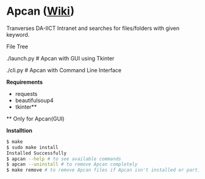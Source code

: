 # Apcan ([Wiki](https://github.com/sanket143/MSTC-WoC-Apcan/wiki))

Tranverses DA-IICT Intranet and searches for files/folders with given keyword.


File Tree

./launch.py # Apcan with GUI using Tkinter

./cli.py # Apcan with Command Line Interface

**Requirements**
- requests
- beautifulsoup4
- tkinter**

** Only for Apcan(GUI)

**Installtion**

```bash
$ make
$ sudo make install
Installed Successfully
$ apcan --help # to see available commands
$ apcan --uninstall # to remove Apcan completely
$ make remove # to remove Apcan files if Apcan isn't installed or partially installed
```
